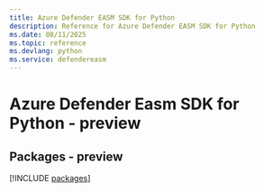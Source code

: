 ```yaml
---
title: Azure Defender EASM SDK for Python
description: Reference for Azure Defender EASM SDK for Python
ms.date: 08/11/2025
ms.topic: reference
ms.devlang: python
ms.service: defendereasm
---
```

# Azure Defender Easm SDK for Python - preview
## Packages - preview
[!INCLUDE [packages](defender-easm-index.md)]